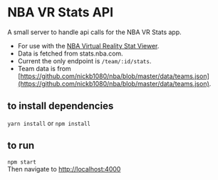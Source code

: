 # NBA VR Stats API
A small server to handle api calls for the NBA VR Stats app.
- For use with the [NBA Virtual Reality Stat Viewer](https://github.com/mikefey/nba-vr-stats).
- Data is fetched from stats.nba.com.
- Current the only endpoint is `/team/:id/stats`.
- Team data is from [https://github.com/nickb1080/nba/blob/master/data/teams.json](https://github.com/nickb1080/nba/blob/master/data/teams.json). 

## to install dependencies
`yarn install` or `npm install`

## to run
`npm start`  
Then navigate to [http://localhost:4000](http://localhost:4000)
